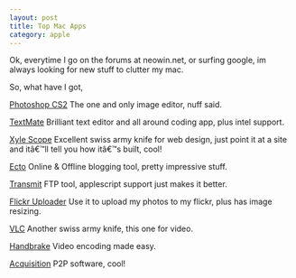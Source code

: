 ```yaml
---
layout: post
title: Top Mac Apps
category: apple
---
```


Ok, everytime I go on the forums at neowin.net, or surfing google, im always looking for new stuff to clutter my mac.

So, what have I got,

<a href="http://www.adobe.com">Photoshop CS2</a>
The one and only image editor, nuff said.

<a href="http://www.macromates.com">TextMate</a>
Brilliant text editor and all around coding app, plus intel support.

<a href="http://culturedcode.com/xyle/">Xyle Scope</a>
Excellent swiss army knife for web design, just point it at a site and itâ€™ll tell you how itâ€™s built, cool!

<a href="http://ecto.kung-foo.tv/">Ecto</a>
Online & Offline blogging tool, pretty impressive stuff.

<a href="http://www.panic.com/transmit/">Transmit</a>
FTP tool, applescript support just makes it better.

<a href="http://www.flickr.com">Flickr Uploader</a>
Use it to upload my photos to my flickr, plus has image resizing.

<a href="http://www.videolan.org/vlc/">VLC</a>
Another swiss army knife, this one for video.

<a href="http://handbrake.m0k.org/">Handbrake</a>
Video encoding made easy.

<a href="http://www.acquisitionx.com/">Acquisition</a>
P2P software, cool!
